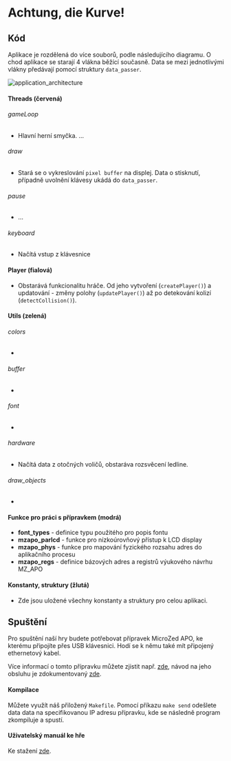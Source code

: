 # Achtung, die Kurve!

## Kód

Aplikace je rozdělená do více souborů, podle následujícího diagramu. O chod aplikace se starají 4 vlákna běžící současně. Data se mezi jednotlivými vlákny předávají pomocí struktury `data_passer`. 

![application_architecture](https://user-images.githubusercontent.com/28506955/169646234-d086118d-f98d-4d9c-8a69-25cbebce23b3.png)

#### Threads (červená)

###### gameLoop
- Hlavní herní smyčka. ...

###### draw
- Stará se o vykreslování `pixel buffer` na displej. Data o stisknutí, případně uvolnění klávesy ukádá do `data_passer`.

###### pause
- ...

###### keyboard
- Načítá vstup z klávesnice

#### Player (fialová)
- Obstarává funkcionalitu hráče. Od jeho vytvoření (`createPlayer()`) a updatování - změny polohy (`updatePlayer()`) až po detekování kolizí (`detectCollision()`).

#### Utils (zelená)

###### colors
-

###### buffer
-

###### font
-

###### hardware
- Načítá data z otočných voličů, obstaráva rozsvěcení ledline.

###### draw_objects
-

#### Funkce pro práci s přípravkem (modrá)

- **font_types** - definice typu použitého pro popis fontu
- **mzapo_parlcd** - funkce pro nízkoúrovňový přístup k LCD display
- **mzapo_phys** - funkce pro mapování fyzického rozsahu adres do aplikačního procesu
- **mzapo_regs** - definice bázových adres a registrů výukového návrhu MZ_APO

#### Konstanty, struktury (žlutá)
- Zde jsou uložené všechny konstanty a struktury pro celou aplikaci.



## Spuštění

Pro spuštění naší hry budete potřebovat přípravek MicroZed APO, ke kterému připojíte přes USB klávesnici. Hodí se k němu také mít připojený ethernetový kabel.

Více informací o tomto přípravku můžete zjistit např. [zde](https://cw.fel.cvut.cz/wiki/courses/b35apo/documentation/mz_apo/start), návod na jeho obsluhu je zdokumentovaný [zde](https://cw.fel.cvut.cz/wiki/courses/b35apo/documentation/mz_apo-howto/start).

#### Kompilace

Můžete využít náš přiložený `Makefile`. Pomocí příkazu `make send` odešlete data data na specifikovanou IP adresu přípravku, kde se následně program zkompiluje a spustí.

#### Uživatelský manuál ke hře

Ke stažení [zde](https://github.com/CptBozkov/apo_kurva/blob/00a1760de1186f372be8deeda98b31b10d059c45/USER_MANUAL.pdf).
